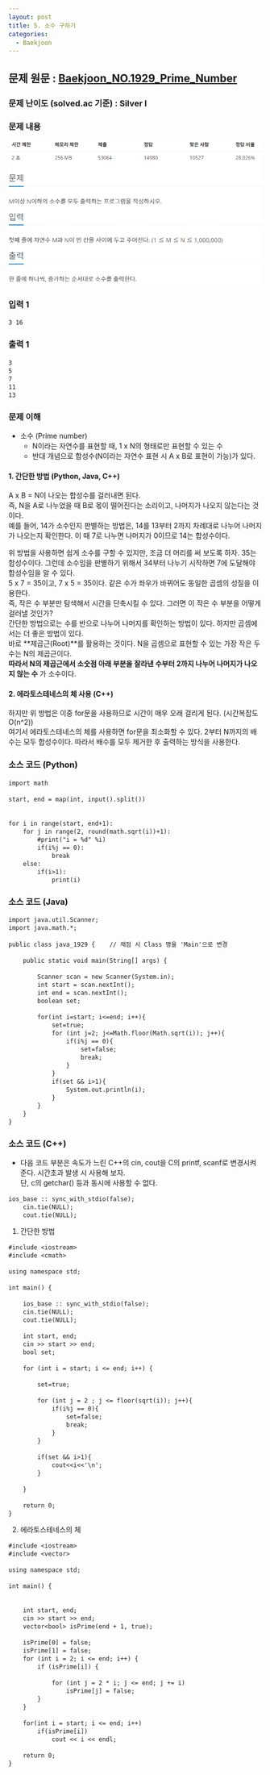 ```yaml
---
layout: post
title: 5. 소수 구하기
categories:
  - Baekjoon
---
```


## 문제 원문 : [Baekjoon_NO.1929_Prime_Number](https://www.acmicpc.net/problem/1929)  

### 문제 난이도 (solved.ac 기준) : Silver I  

### 문제 내용
![1260_DFS_BFS](/assets/images/Baekjoon/1929_prime_number.PNG)  

### 입력 1
```
3 16
```
### 출력 1
```
3
5
7
11
13
```  

### 문제 이해  
- 소수 (Prime number)
  - N이라는 자연수를 표현할 때, 1 x N의 형태로만 표현할 수 있는 수
  - 반대 개념으로 합성수(N이라는 자연수 표현 시 A x B로 표현이 가능)가 있다.
  
#### 1. 간단한 방법 (Python, Java, C++)  
A x B = N이 나오는 합성수를 걸러내면 된다.  
즉, N을 A로 나누었을 때 B로 몫이 떨어진다는 소리이고, 나머지가 나오지 않는다는 것이다.  
예를 들어, 14가 소수인지 판별하는 방법은, 14를 13부터 2까지 차례대로 나누어 나머지가 나오는지 확인한다. 
이 때 7로 나누면 나머지가 0이므로 14는 합성수이다.  

위 방법을 사용하면 쉽게 소수를 구할 수 있지만, 조금 더 머리를 써 보도록 하자.
35는 합성수이다. 그런데 소수임을 판별하기 위해서 34부터 나누기 시작하면 7에 도달해야 합성수임을 알 수 있다.  
5 x 7 = 35이고, 7 x 5 = 35이다. 같은 수가 좌우가 바뀌어도 동일한 곱셈의 성질을 이용한다.  
즉, 작은 수 부분만 탐색해서 시간을 단축시킬 수 있다. 그러면 이 작은 수 부분을 어떻게 걸러낼 것인가?  
간단한 방법으로는 수를 반으로 나누어 나머지를 확인하는 방법이 있다. 하지만 곱셈에서는 더 좋은 방법이 있다.  
바로 **제곱근(Root)**를 활용하는 것이다. N을 곱셈으로 표현할 수 있는 가장 작은 두 수는 N의 제곱근이다.  
__따라서 N의 제곱근에서 소숫점 아래 부분을 잘라낸 수부터 2까지 나누어 나머지가 나오지 않는 수__ 가 소수이다.  

#### 2. 에라토스테네스의 체 사용 (C++)
하지만 위 방법은 이중 for문을 사용하므로 시간이 매우 오래 걸리게 된다. (시간복잡도 O(n^2))  
여기서 에라토스테네스의 체를 사용하면 for문을 최소화할 수 있다.
2부터 N까지의 배수는 모두 합성수이다. 따라서 배수를 모두 제거한 후 출력하는 방식을 사용한다.

### 소스 코드 (Python)
```
import math

start, end = map(int, input().split())


for i in range(start, end+1):
    for j in range(2, round(math.sqrt(i))+1):
        #print("i = %d" %i)
        if(i%j == 0):
            break
    else:
        if(i>1):
            print(i)

```  


### 소스 코드 (Java)
```
import java.util.Scanner;
import java.math.*;

public class java_1929 {    // 채점 시 Class 명을 'Main'으로 변경

    public static void main(String[] args) {
        
        Scanner scan = new Scanner(System.in);
        int start = scan.nextInt();
        int end = scan.nextInt();
        boolean set;

        for(int i=start; i<=end; i++){
            set=true;
            for (int j=2; j<=Math.floor(Math.sqrt(i)); j++){
                if(i%j == 0){
                    set=false;
                    break;
                }
            }
            if(set && i>1){
                System.out.println(i);
            }
        }  
    }
}
```  

### 소스 코드 (C++)
- 다음 코드 부분은 속도가 느린 C++의 cin, cout을 C의 printf, scanf로 변경시켜 준다. 시간초과 발생 시 사용해 보자.  
단, c의 getchar() 등과 동시에 사용할 수 없다.
```
ios_base :: sync_with_stdio(false);
    cin.tie(NULL);
    cout.tie(NULL);
```
1. 간단한 방법  
```
#include <iostream>
#include <cmath>
 
using namespace std;
 
int main() {

    ios_base :: sync_with_stdio(false);
    cin.tie(NULL);
    cout.tie(NULL);

    int start, end;
    cin >> start >> end;
    bool set;
 
    for (int i = start; i <= end; i++) {
        
        set=true;
        
        for (int j = 2 ; j <= floor(sqrt(i)); j++){
            if(i%j == 0){
                set=false;
                break;
            }
        }
        
        if(set && i>1){
            cout<<i<<'\n';
        }
        
    }
 
    return 0;
}

```
2. 에라토스테네스의 체
```
#include <iostream>
#include <vector>
 
using namespace std;
 
int main() {

 
    int start, end;
    cin >> start >> end;
    vector<bool> isPrime(end + 1, true);
 
    isPrime[0] = false;
    isPrime[1] = false;
    for (int i = 2; i <= end; i++) {
        if (isPrime[i]) {
           
            for (int j = 2 * i; j <= end; j += i)
                isPrime[j] = false;
        }
    }
 
    for(int i = start; i <= end; i++)
        if(isPrime[i])
            cout << i << endl;
 
    return 0;
}
```
